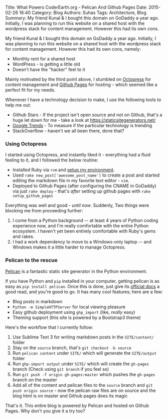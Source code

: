 Title: What Powers CoderEarth.org - Pelican And Github Pages
Date: 2015-02-26 16:40
Category: Blog
Authors: Suhas
Tags: Architecture, Blog
Summary: My friend Kunal & I bought this domain on GoDaddy a year ago. Initially, I was planning to run this website on a shared host with the wordpress stack for content management. However this had its own cons.


My friend Kunal & I bought this domain on GoDaddy a year ago. Initially, I was planning to run this website on a shared host with the wordpress stack for content management. However this had its own cons, namely:

* Monthly rent for a shared host
* WordPress - is getting a little old
* Doesn't have the "hacker" feel to it

Mainly motivated by the third point above, I stumbled on [Octopress](http://octopress.org/) for content management and [Github Pages](https://pages.github.com/) for hosting - which seemed like a perfect fit for my needs.

Whenever I have a technology decision to make, I use the following tools to help me out:

* Github Stars - If the project isn't open source and not on Github, that's a huge let down for me - take a look at https://staticsitegenerators.net/
* [Google Trends](http://www.google.co.in/trends/) - To measure if the particular technology is trending
* StackOverflow - haven't we all been there, done that?

### Using Octopress 

I started using Octopress, and instantly liked it - everything had a fluid feeling to it, and I followed the below routine:

* Installed Ruby via `rvm` and [setup my environment](http://octopress.org/docs/setup/).
* Used `rake new_post['awesome_post_name']` to create a post and started editing the markdown file in my favorite text editor - `vim`.
* Deployed to Github Pages (after configuring the CNAME in GoDaddy) via just `rake deploy` - that's *after* setting up github pages with `rake setup_github_pages`

Everything was well and good - *until now*. Suddenly, Two things were blocking me from proceeding further: 

1. I come from a Python background -- at least 4 years of Python coding experience now, and I'm really comfortable with the entire Python ecosystem. I haven't yet been entirely comfortable with Ruby's gems and rakes.
2. I had a work dependency to move to a Windows-only laptop -- and Windows makes it a little harder to manage Octopress.

### Pelican to the rescue

[Pelican](http://blog.getpelican.com/) is a fantastic static site generator in the Python environment.

If you have Python and `pip` installed in your computer, getting pelican is as easy as `pip install pelican`. Once this is done, just give its [official docs](http://docs.getpelican.com/en/3.5.0/) a good read, and you're good to go. It has many cool features; here are a few:

* Blog posts in markdown
* `Python -m SimpleHTTPServer` for local viewing pleasure
* Easy github deployment using `ghp_import` (like, *really* easy)
* Theming support (this site is powered by a Bootstrap3 theme)

Here's the workflow that I currently follow:

1. Use Sublime Text 3 for writing markdown posts in the `SITE/content/` folder
2. Stay on the `source` branch, that's `git checkout -b source`
3. Run `pelican content` under `SITE/` which will generate the `SITE/output` folder
4. Run `ghp-import output` under `SITE/` which will create the `gh-pages` branch (Check using `git branch` if you feel so)
5. Run `git push -f origin gh-pages:master` which pushes the `gh-pages` branch on the master
6. Add all of the content and pelican files to the `source` branch and `git push origin source` - now the pelican raw files are on source and the blog html is on master and Github pages does its magic 

That's it. This entire blog is powered by Pelican and hosted on Github Pages. Why don't you give it a try too?